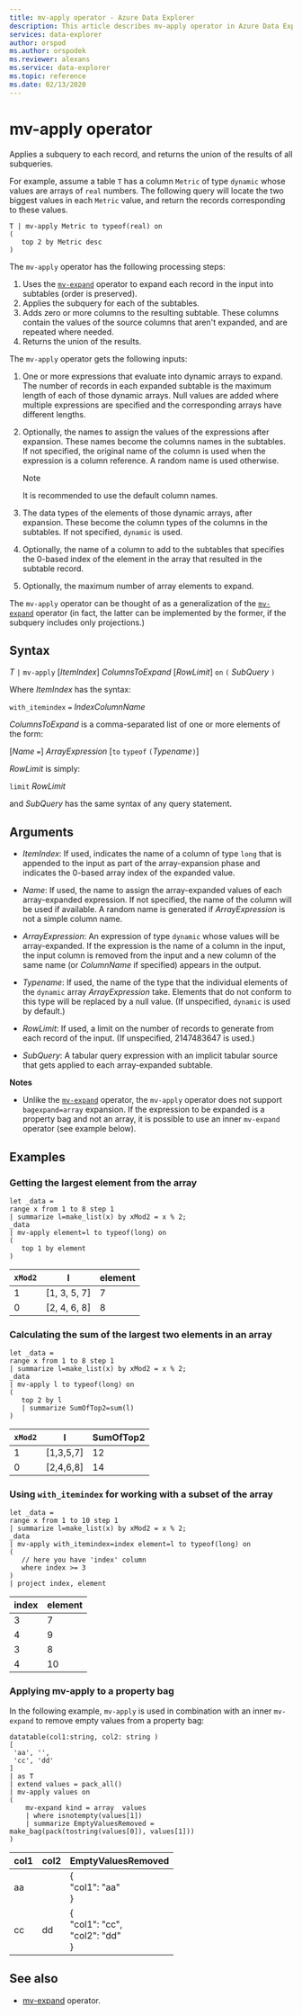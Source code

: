 ```yaml
---
title: mv-apply operator - Azure Data Explorer
description: This article describes mv-apply operator in Azure Data Explorer.
services: data-explorer
author: orspod
ms.author: orspodek
ms.reviewer: alexans
ms.service: data-explorer
ms.topic: reference
ms.date: 02/13/2020
---
```

# mv-apply operator

Applies a subquery to each record, and returns the union of the results of
all subqueries.

For example, assume a table `T` has a column `Metric` of type `dynamic`
whose values are arrays of `real` numbers. The following query will locate the
two biggest values in each `Metric` value, and return the records corresponding
to these values.

```apl
T | mv-apply Metric to typeof(real) on 
(
   top 2 by Metric desc
)
```

The `mv-apply` operator has the following
processing steps:

1. Uses the [`mv-expand`](./mvexpandoperator.md) operator to expand each record in the input into subtables (order is preserved).
1. Applies the subquery for each of the subtables.
1. Adds zero or more columns to the resulting subtable. These columns contain the values of the source columns that aren't expanded, and are repeated where needed.
1. Returns the union of the results.

The `mv-apply` operator gets the following inputs:

1. One or more expressions that evaluate into dynamic arrays to expand.
   The number of records in each expanded subtable is the maximum length of
   each of those dynamic arrays. Null values are added where multiple expressions are specified and the corresponding arrays have different lengths.

1. Optionally, the names to assign the values of the expressions after expansion.
   These names become the columns names in the subtables.
   If not specified, the original name of the column is used when the expression is a column reference. A random name is used otherwise. 

   > [!NOTE]
   > It is recommended to use the default column names.

1. The data types of the elements of those dynamic arrays, after expansion.
   These become the column types of the columns in the subtables.
   If not specified, `dynamic` is used.

1. Optionally, the name of a column to add to the subtables that specifies the
   0-based index of the element in the array that resulted in the subtable record.

1. Optionally, the maximum number of array elements to expand.

The `mv-apply` operator can be thought of as a generalization of the
[`mv-expand`](./mvexpandoperator.md) operator (in fact, the latter can be implemented
by the former, if the subquery includes only projections.)

## Syntax

*T* `|` `mv-apply` [*ItemIndex*] *ColumnsToExpand* [*RowLimit*] `on` `(` *SubQuery* `)`

Where *ItemIndex* has the syntax:

`with_itemindex` `=` *IndexColumnName*

*ColumnsToExpand* is a comma-separated list of one or more elements of the form:

[*Name* `=`] *ArrayExpression* [`to` `typeof` `(`*Typename*`)`]

*RowLimit* is simply:

`limit` *RowLimit*

and *SubQuery* has the same syntax of any query statement.

## Arguments

* *ItemIndex*: If used, indicates the name of a column of type `long` that is appended to the input as part of the array-expansion phase and indicates the 0-based array index of the
  expanded value.

* *Name*: If used, the name to assign the array-expanded values of each
  array-expanded expression.
  If not specified, the name of the column will be used if available.
  A random name is generated if *ArrayExpression* is not a simple column name.

* *ArrayExpression*: An expression of type `dynamic` whose values will be array-expanded.
  If the expression is the name of a column in the input, the input column is
  removed from the input and a new column of the same name (or *ColumnName* if
  specified) appears in the output.

* *Typename*: If used, the name of the type that the individual elements of the
  `dynamic` array *ArrayExpression* take. Elements that do not conform to this
  type will be replaced by a null value.
  (If unspecified, `dynamic` is used by default.)

* *RowLimit*: If used, a limit on the number of records to generate from each
  record of the input.
  (If unspecified, 2147483647 is used.)

* *SubQuery*: A tabular query expression with an implicit tabular source that gets
  applied to each array-expanded subtable.

**Notes**

* Unlike the [`mv-expand`](./mvexpandoperator.md) operator, the `mv-apply` operator
  does not support `bagexpand=array` expansion. If the expression to be expanded
  is a property bag and not an array, it is possible to use an inner `mv-expand`
  operator (see example below).

## Examples

### Getting the largest element from the array

<!-- csl: https://help.apl.windows.net/Samples -->
```apl
let _data =
range x from 1 to 8 step 1
| summarize l=make_list(x) by xMod2 = x % 2;
_data
| mv-apply element=l to typeof(long) on 
(
   top 1 by element
)
```

|`xMod2`|l           |element|
|-----|------------|-------|
|1    |[1, 3, 5, 7]|7      |
|0    |[2, 4, 6, 8]|8      |

### Calculating the sum of the largest two elements in an array

<!-- csl: https://help.apl.windows.net/Samples -->
```apl
let _data =
range x from 1 to 8 step 1
| summarize l=make_list(x) by xMod2 = x % 2;
_data
| mv-apply l to typeof(long) on
(
   top 2 by l
   | summarize SumOfTop2=sum(l)
)
```

|`xMod2`|l        |SumOfTop2|
|-----|---------|---------|
|1    |[1,3,5,7]|12       |
|0    |[2,4,6,8]|14       |

### Using `with_itemindex` for working with a subset of the array

<!-- csl: https://help.apl.windows.net/Samples -->
```apl
let _data =
range x from 1 to 10 step 1
| summarize l=make_list(x) by xMod2 = x % 2;
_data
| mv-apply with_itemindex=index element=l to typeof(long) on 
(
   // here you have 'index' column
   where index >= 3
)
| project index, element
```

|index|element|
|---|---|
|3|7|
|4|9|
|3|8|
|4|10|

### Applying mv-apply to a property bag

In the following example, `mv-apply` is used in combination with an
inner `mv-expand` to remove empty values from a property bag:

<!-- csl: https://help.apl.windows.net/Samples -->
```apl
datatable(col1:string, col2: string ) 
[ 
 'aa', '',
 'cc', 'dd'
]
| as T
| extend values = pack_all()
| mv-apply values on 
(
    mv-expand kind = array  values
    | where isnotempty(values[1])
    | summarize EmptyValuesRemoved = make_bag(pack(tostring(values[0]), values[1]))
)
```

|col1|col2|EmptyValuesRemoved|
|---|---|---|
|aa||{<br>  "col1": "aa"<br>}|
|cc|dd|{<br>  "col1": "cc",<br>  "col2": "dd"<br>}|


## See also

* [mv-expand](./mvexpandoperator.md) operator.
